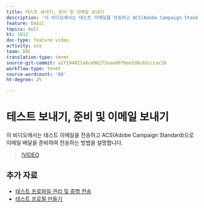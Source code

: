 ```yaml
---
title: 테스트 보내기, 준비 및 이메일 보내기
description: '이 비디오에서는 테스트 이메일을 전송하고 ACS(Adobe Campaign Standard)으로 이메일 배달을 준비하여 전송하는 방법을 설명합니다. '
feature: Email
topics: null
kt: 1812
doc-type: feature video
activity: use
team: DOC
translation-type: tm+mt
source-git-commit: a2f194821a9ce06272eaed979ee2d8c62cccac2b
workflow-type: tm+mt
source-wordcount: '80'
ht-degree: 2%

---
```



# 테스트 보내기, 준비 및 이메일 보내기

이 비디오에서는 테스트 이메일을 전송하고 ACS(Adobe Campaign Standard)으로 이메일 배달을 준비하여 전송하는 방법을 설명합니다.

>[!VIDEO](https://video.tv.adobe.com/v/24013/)

## 추가 자료

* [테스트 프로파일 관리 및 증명 전송](https://docs.adobe.com/content/help/en/campaign-standard/using/testing-and-sending/preparing-and-testing-messages/managing-test-profiles-and-sending-proofs.html)
* [테스트 프로필 만들기](/help/profiles-and-audiences/creating-a-profile.md)

